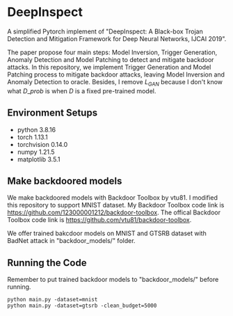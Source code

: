 # DeepInspect
A simplified Pytorch implement of "DeepInspect: A Black-box Trojan Detection and Mitigation Framework for Deep Neural Networks, IJCAI 2019".  

The paper propose four main steps: Model Inversion, Trigger Generation, Anomaly Detection and Model Patching to detect and mitigate backdoor attacks. In this repository, we implement Trigger Generation and Model Patching process to mitigate backdoor attacks, leaving Model Inversion and Anomaly Detection to oracle. Besides, I remove $L_{GAN}$ because I don't know what $D\_{prob}$ is when $D$ is a fixed pre-trained model. 

## Environment Setups

- python 3.8.16
- torch 1.13.1
- torchvision 0.14.0
- numpy 1.21.5
- matplotlib 3.5.1

## Make backdoored models

We make backdoored models with Backdoor Toolbox by vtu81. I modified this repository to support MNIST dataset. My Backdoor Toolbox code link is https://github.com/123000001212/backdoor-toolbox. The offical Backdoor Toolbox code link is https://github.com/vtu81/backdoor-toolbox.

We offer trained bakcdoor models on MNIST and GTSRB dataset with BadNet attack in "backdoor_models/" folder.

## Running the Code

Remember to put trained backdoor models to "backdoor_models/" before running.

```
python main.py -dataset=mnist 
python main.py -dataset=gtsrb -clean_budget=5000
```

